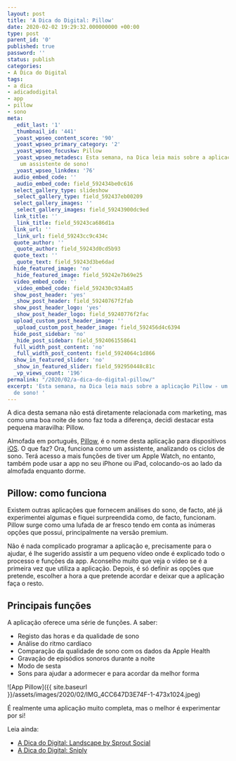```yaml
---
layout: post
title: 'A Dica do Digital: Pillow'
date: 2020-02-02 19:29:32.000000000 +00:00
type: post
parent_id: '0'
published: true
password: ''
status: publish
categories:
- A Dica do Digital
tags:
- a dica
- adicadodigital
- app
- pillow
- sono
meta:
  _edit_last: '1'
  _thumbnail_id: '441'
  _yoast_wpseo_content_score: '90'
  _yoast_wpseo_primary_category: '2'
  _yoast_wpseo_focuskw: Pillow
  _yoast_wpseo_metadesc: Esta semana, na Dica leia mais sobre a aplicação Pillow -
    um assistente de sono!
  _yoast_wpseo_linkdex: '76'
  audio_embed_code: ''
  _audio_embed_code: field_592434be0c616
  select_gallery_type: slideshow
  _select_gallery_type: field_592437eb00209
  select_gallery_images: ''
  _select_gallery_images: field_59243900dc9ed
  link_title: ''
  _link_title: field_59243ca686d1a
  link_url: ''
  _link_url: field_59243cc9c434c
  quote_author: ''
  _quote_author: field_59243d0cd5b93
  quote_text: ''
  _quote_text: field_59243d3be6dad
  hide_featured_image: 'no'
  _hide_featured_image: field_59242e7b69e25
  video_embed_code: ''
  _video_embed_code: field_592430c934a85
  show_post_header: 'yes'
  _show_post_header: field_59240767f2fab
  show_post_header_logo: 'yes'
  _show_post_header_logo: field_59240776f2fac
  upload_custom_post_header_image: ''
  _upload_custom_post_header_image: field_592456d4c6394
  hide_post_sidebar: 'no'
  _hide_post_sidebar: field_5924061558641
  full_width_post_content: 'no'
  _full_width_post_content: field_5924064c1d866
  show_in_featured_slider: 'no'
  _show_in_featured_slider: field_592950448c81c
  _vp_views_count: '196'
permalink: "/2020/02/a-dica-do-digital-pillow/"
excerpt: 'Esta semana, na Dica leia mais sobre a aplicação Pillow - um assistente
  de sono! '
---
```

A dica desta semana não está diretamente relacionada com marketing, mas como uma boa noite de sono faz toda a diferença, decidi destacar esta pequena maravilha: Pillow.

Almofada em português, [Pillow](https://neybox.com/pillow-sleep-tracker-en), é o nome desta aplicação para dispositivos [iOS](https://apps.apple.com/pt/app/pillow-automatic-sleep-tracker/id878691772). O que faz? Ora, funciona como um assistente, analizando os ciclos de sono. Terá acesso a mais funções de tiver um Apple Watch, no entanto, também pode usar a app no seu iPhone ou iPad, colocando-os ao lado da almofada enquanto dorme.

## Pillow: como funciona

Existem outras aplicações que fornecem análises do sono, de facto, até já experimentei algumas e fiquei surpreendida como, de facto, funcionam. Pillow surge como uma lufada de ar fresco tendo em conta as inúmeras opções que possui, principalmente na versão premium.

Não é nada complicado programar a aplicação e, precisamente para o ajudar, é lhe sugerido assistir a um pequeno vídeo onde é explicado todo o processo e funções da app. Aconselho muito que veja o vídeo se é a primeira vez que utiliza a aplicação. Depois, é só definir as opções que pretende, escolher a hora a que pretende acordar e deixar que a aplicação faça o resto.

## Principais funções

A aplicação oferece uma série de funções. A saber:

- Registo das horas e da qualidade de sono
- Análise do ritmo cardíaco
- Comparação da qualidade de sono com os dados da Apple Health
- Gravação de episódios sonoros durante a noite
- Modo de sesta
- Sons para ajudar a adormecer e para acordar da melhor forma

![App Pillow]({{ site.baseurl }}/assets/images/2020/02/IMG_4CC647D3E74F-1-473x1024.jpeg)

É realmente uma aplicação muito completa, mas o melhor é experimentar por si!

Leia ainda:

- [A Dica do Digital: Landscape by Sprout Social](/2020/01/a-dica-do-digital-landscape-by-sprout-social/)
- [A Dica do Digital: Sniply](/2020/01/a-dica-do-digital-sniply/)

